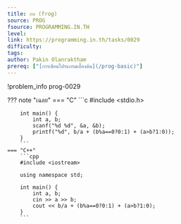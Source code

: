 ```yaml
---
title: กบ (frog)
source: PROG
fsource: PROGRAMMING.IN.TH
level:
link: https://programming.in.th/tasks/0029
difficulty: 
tags: 
author: Pakin Olanraktham
prereq: ["[การเขียนโปรแกรมเบื้องต้น](/prog-basic)"]
---
```


!problem_info prog-0029

??? note "เฉลย"
    === "C"
        ```c
        #include <stdio.h>

        int main() {
            int a, b;
            scanf("%d %d", &a, &b);
            printf("%d", b/a + (b%a==0?0:1) + (a>b?1:0));
        }
        ```
    === "C++"
        ```cpp
        #include <iostream>

        using namespace std;

        int main() {
            int a, b;
            cin >> a >> b;
            cout << b/a + (b%a==0?0:1) + (a>b?1:0);
        }
        ```
